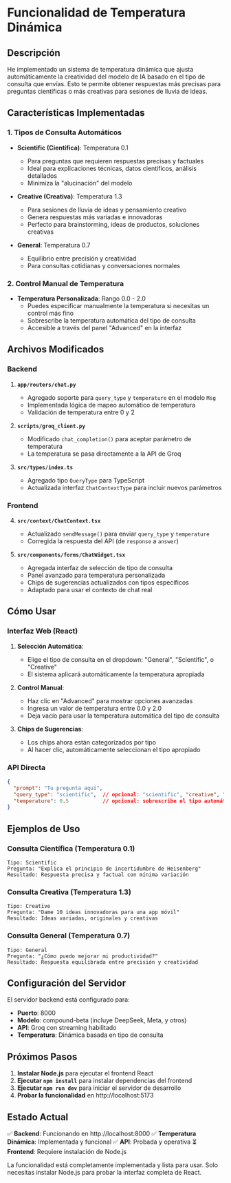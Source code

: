# Funcionalidad de Temperatura Dinámica

## Descripción

He implementado un sistema de temperatura dinámica que ajusta automáticamente la creatividad del modelo de IA basado en el tipo de consulta que envías. Esto te permite obtener respuestas más precisas para preguntas científicas o más creativas para sesiones de lluvia de ideas.

## Características Implementadas

### 1. Tipos de Consulta Automáticos

- **Scientific (Científica)**: Temperatura 0.1
  - Para preguntas que requieren respuestas precisas y factuales
  - Ideal para explicaciones técnicas, datos científicos, análisis detallados
  - Minimiza la "alucinación" del modelo

- **Creative (Creativa)**: Temperatura 1.3
  - Para sesiones de lluvia de ideas y pensamiento creativo
  - Genera respuestas más variadas e innovadoras
  - Perfecto para brainstorming, ideas de productos, soluciones creativas

- **General**: Temperatura 0.7
  - Equilibrio entre precisión y creatividad
  - Para consultas cotidianas y conversaciones normales

### 2. Control Manual de Temperatura

- **Temperatura Personalizada**: Rango 0.0 - 2.0
  - Puedes especificar manualmente la temperatura si necesitas un control más fino
  - Sobrescribe la temperatura automática del tipo de consulta
  - Accesible a través del panel "Advanced" en la interfaz

## Archivos Modificados

### Backend

1. **`app/routers/chat.py`**
   - Agregado soporte para `query_type` y `temperature` en el modelo `Msg`
   - Implementada lógica de mapeo automático de temperatura
   - Validación de temperatura entre 0 y 2

2. **`scripts/groq_client.py`**
   - Modificado `chat_completion()` para aceptar parámetro de temperatura
   - La temperatura se pasa directamente a la API de Groq

3. **`src/types/index.ts`**
   - Agregado tipo `QueryType` para TypeScript
   - Actualizada interfaz `ChatContextType` para incluir nuevos parámetros

### Frontend

4. **`src/context/ChatContext.tsx`**
   - Actualizado `sendMessage()` para enviar `query_type` y `temperature`
   - Corregida la respuesta del API (de `response` a `answer`)

5. **`src/components/forms/ChatWidget.tsx`**
   - Agregada interfaz de selección de tipo de consulta
   - Panel avanzado para temperatura personalizada
   - Chips de sugerencias actualizados con tipos específicos
   - Adaptado para usar el contexto de chat real

## Cómo Usar

### Interfaz Web (React)

1. **Selección Automática**:
   - Elige el tipo de consulta en el dropdown: "General", "Scientific", o "Creative"
   - El sistema aplicará automáticamente la temperatura apropiada

2. **Control Manual**:
   - Haz clic en "Advanced" para mostrar opciones avanzadas
   - Ingresa un valor de temperatura entre 0.0 y 2.0
   - Deja vacío para usar la temperatura automática del tipo de consulta

3. **Chips de Sugerencias**:
   - Los chips ahora están categorizados por tipo
   - Al hacer clic, automáticamente seleccionan el tipo apropiado

### API Directa

```json
{
  "prompt": "Tu pregunta aquí",
  "query_type": "scientific",  // opcional: "scientific", "creative", "general"
  "temperature": 0.5           // opcional: sobrescribe el tipo automático
}
```

## Ejemplos de Uso

### Consulta Científica (Temperatura 0.1)
```
Tipo: Scientific
Pregunta: "Explica el principio de incertidumbre de Heisenberg"
Resultado: Respuesta precisa y factual con mínima variación
```

### Consulta Creativa (Temperatura 1.3)
```
Tipo: Creative
Pregunta: "Dame 10 ideas innovadoras para una app móvil"
Resultado: Ideas variadas, originales y creativas
```

### Consulta General (Temperatura 0.7)
```
Tipo: General
Pregunta: "¿Cómo puedo mejorar mi productividad?"
Resultado: Respuesta equilibrada entre precisión y creatividad
```

## Configuración del Servidor

El servidor backend está configurado para:
- **Puerto**: 8000
- **Modelo**: compound-beta (incluye DeepSeek, Meta, y otros)
- **API**: Groq con streaming habilitado
- **Temperatura**: Dinámica basada en tipo de consulta

## Próximos Pasos

1. **Instalar Node.js** para ejecutar el frontend React
2. **Ejecutar `npm install`** para instalar dependencias del frontend
3. **Ejecutar `npm run dev`** para iniciar el servidor de desarrollo
4. **Probar la funcionalidad** en http://localhost:5173

## Estado Actual

✅ **Backend**: Funcionando en http://localhost:8000
✅ **Temperatura Dinámica**: Implementada y funcional
✅ **API**: Probada y operativa
⏳ **Frontend**: Requiere instalación de Node.js

La funcionalidad está completamente implementada y lista para usar. Solo necesitas instalar Node.js para probar la interfaz completa de React.